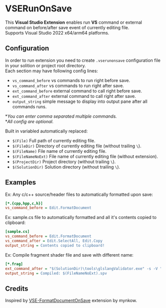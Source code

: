 VSERunOnSave
========================
This **Visual Studio Extension** enables run **VS** command or external command on before/after save event of currently editing file.  
Supports Visual Studio 2022 x64/arm64 platforms.

## Configuration
In order to run extension you need to create `.vserunonsave` configuration file in your solition or project root directory.  
Each section may have following config lines:
- `vs_command_before` vs commands to run right before save.
- `vs_command_after` vs commands to run right after save.
- `ext_command_before` external command to call right before save.
- `ext_command_after` external command to call right after save.
- `output_string` simple message to display into output pane after all commands runs.

**You can enter comma separated multiple commands.*  
**All config are optional.* 

Built in variabled automatically replaced:
- `$(File)` Full path of currently editing file.
- `$(FileDir)` Directory of currently editing file (without trailing `\`).
- `$(FileName)` File name of currently editing file.
- `$(FileNameNoExt)` File name of currently editing file (without extension).
- `$(ProjectDir)` Project directory (without trailing `\`).
- `$(SolutionDir)` Solution directory (without trailing `\`).

## Examples
Ex: Any c/c++ source/header files to automatically formatted upon save:
```ini
[*.{cpp,hpp,c,h}]
vs_command_before = Edit.FormatDocument
```
Ex: sample.cs file to automatically formatted and all it's contents copied to clipboard:
```ini
[sample.cs]
vs_command_before = Edit.FormatDocument
vs_command_after = Edit.SelectAll, Edit.Copy
output_string = Contents copied to clipboard!
```
Ex: Compile fragment shader file and save with different name:
```ini
[*.frag]
ext_command_after = "$(SolutionDir)\tools\glslangValidator.exe" -s -V "$(File)" -o "$(FileDir)\spir-v\$(FileNameNoExt).spv"
output_string = Compiled: $(FileNameNoExt).spv
```

## Credits
Inspired by [VSE-FormatDocumentOnSave](https://github.com/Elders/VSE-FormatDocumentOnSave) extension by mynkow.
